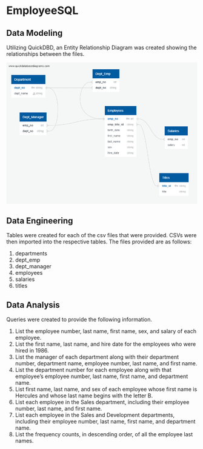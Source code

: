 # EmployeeSQL

## Data Modeling ##

Utilizing QuickDBD, an Entity Relationship Diagram was created showing the relationships between the files.

![Employee SQL Diagram](EmployeeSQL/QuickDBD-EmployeeSQL.png)

## Data Engineering ##

Tables were created for each of the csv files that were provided. CSVs were then imported into the respective tables. The files provided are as follows:
  1. departments
  2. dept_emp
  3. dept_manager
  4. employees
  5. salaries
  6. titles

## Data Analysis ##

Queries were created to provide the following information.
  1. List the employee number, last name, first name, sex, and salary of each employee.
  2. List the first name, last name, and hire date for the employees who were hired in 1986.
  3. List the manager of each department along with their department number, department name, employee number, last name, and first name.
  4. List the department number for each employee along with that employee’s employee number, last name, first name, and department name.
  5. List first name, last name, and sex of each employee whose first name is Hercules and whose last name begins with the letter B.
  6. List each employee in the Sales department, including their employee number, last name, and first name.
  7. List each employee in the Sales and Development departments, including their employee number, last name, first name, and department name.
  8. List the frequency counts, in descending order, of all the employee last names.
